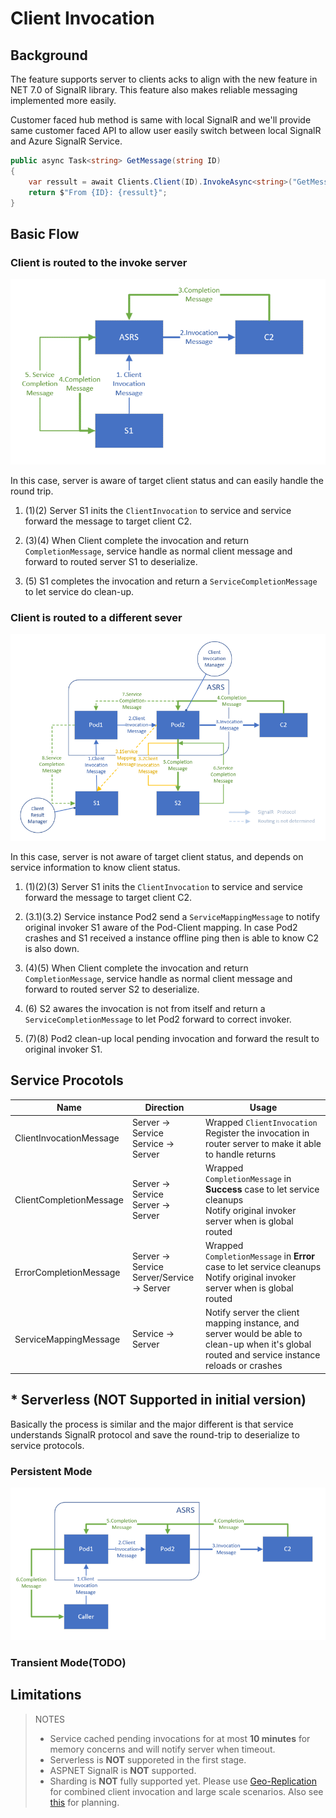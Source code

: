# Client Invocation

## Background
The feature supports server to clients acks to align with the new feature in NET 7.0 of SignalR library. This feature also makes reliable messaging implemented more easily.

Customer faced hub method is same with local SignalR and we'll provide same customer faced API to allow user easily switch between local SignalR and Azure SignalR Service.

```cs
public async Task<string> GetMessage(string ID)
{
    var ressult = await Clients.Client(ID).InvokeAsync<string>("GetMessage", default);
    return $"From {ID}: {ressult}";
}
```

## Basic Flow

### Client is routed to the invoke server

![image](images/client-invocation/single-instance.png)

In this case, server is aware of target client status and can easily handle the round trip.

1. (1)(2) Server S1 inits the `ClientInvocation` to service and service forward the message to target client C2.

2. (3)(4) When Client complete the invocation and return `CompletionMessage`, service handle as normal client message and forward to routed server S1 to deserialize. 

3. (5) S1 completes the invocation and return a `ServiceCompletionMessage` to let service do clean-up.

### Client is routed to a different sever

![image](images/client-invocation/multi-instances.png)

In this case, server is not aware of target client status, and depends on service information to know client status.

1. (1)(2)(3) Server S1 inits the `ClientInvocation` to service and service forward the message to target client C2.

2. (3.1)(3.2) Service instance Pod2 send a `ServiceMappingMessage` to notify original invoker S1 aware of the Pod-Client mapping. In case Pod2 crashes and S1 received a instance offline ping then is able to know C2 is also down.

3. (4)(5) When Client complete the invocation and return `CompletionMessage`, service handle as normal client message and forward to routed server S2 to deserialize. 

4. (6) S2 awares the invocation is not from itself and return a `ServiceCompletionMessage` to let Pod2 forward to correct invoker.

5. (7)(8) Pod2 clean-up local pending invocation and forward the result to original invoker S1.

## Service Procotols

Name|Direction|Usage
--|--|--
ClientInvocationMessage|Server -> Service <br/> Service -> Server|Wrapped `ClientInvocation` <br/> Register the invocation in router server to make it able to handle returns
ClientCompletionMessage|Server -> Service <br/> Server -> Server|Wrapped `CompletionMessage` in __Success__ case to let service cleanups <br/> Notify original invoker server when is global routed
ErrorCompletionMessage|Server -> Service <br/> Server/Service -> Server|Wrapped `CompletionMessage` in __Error__ case to let service cleanups <br/> Notify original invoker server when is global routed
ServiceMappingMessage| Service -> Server | Notify server the client mapping instance, and server would be able to clean-up when it's global routed and service instance reloads or crashes

## * Serverless (NOT Supported in initial version)

Basically the process is similar and the major different is that service understands SignalR protocol and save the round-trip to deserialize to service protocols.

### Persistent Mode

![image](images/client-invocation/serverless-persistent.png)

### Transient Mode(TODO)

## Limitations

> NOTES
> 
> * Service cached pending invocations for at most __10 minutes__ for memory concerns and will notify server when timeout.
> * Serverless is __NOT__ supporeted in the first stage.
> * ASPNET SignalR is __NOT__ supported.
> * Sharding is __NOT__ fully supported yet. Please use [Geo-Replication](https://learn.microsoft.com/azure/azure-signalr/howto-enable-geo-replication) for combined client invocation and large scale scenarios. Also see [this](https://github.com/Azure/azure-signalr/pull/1828) for planning.